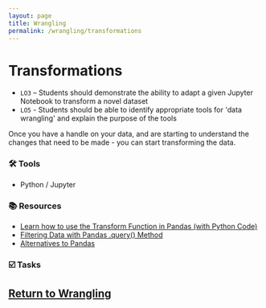 ```yaml
---
layout: page
title: Wrangling
permalink: /wrangling/transformations
---
```


# Transformations
- `LO3` – Students should demonstrate the ability to adapt a given Jupyter Notebook to transform a novel dataset 
- `LO5` - Students should be able to identify appropriate tools for 'data wrangling' and explain the purpose of the tools  

Once you have a handle on your data, and are starting to understand the changes that need to be made - you can start transforming the data. 

### 🛠 Tools
- Python / Jupyter

### 📚 Resources
- [Learn how to use the Transform Function in Pandas (with Python Code)](https://www.analyticsvidhya.com/blog/2020/03/understanding-transform-function-python/)
- [Filtering Data with Pandas .query() Method](https://www.geeksforgeeks.org/python-filtering-data-with-pandas-query-method/)
- [Alternatives to Pandas](https://towardsdatascience.com/python-data-transformation-tools-for-etl-2cb20d76fcd0)
  
### ☑️ Tasks

## [Return to Wrangling](https://intro-to-data-and-viz.github.io/wrangling)